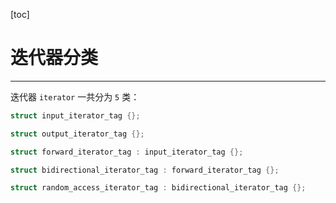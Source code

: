 [toc]

# 迭代器分类

-----------------

迭代器 `iterator` 一共分为 `5` 类：

```cpp
struct input_iterator_tag {};

struct output_iterator_tag {};

struct forward_iterator_tag : input_iterator_tag {};

struct bidirectional_iterator_tag : forward_iterator_tag {};

struct random_access_iterator_tag : bidirectional_iterator_tag {};

```

